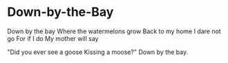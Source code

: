 # Down-by-the-Bay

Down by the bay
Where the watermelons grow
Back to my home
I dare not go
For if I do
My mother will say

"Did you ever see a goose
Kissing a moose?"
Down by the bay.
